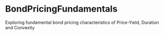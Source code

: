 # BondPricingFundamentals
Exploring fundamental bond pricing characteristics of Price-Yield, Duration and Convexity
